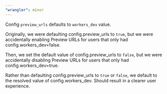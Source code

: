 ```yaml
---
"wrangler": minor
---
```


Config `preview_urls` defaults to `workers_dev` value.

Originally, we were defaulting config.preview_urls to `true`, but we
were accidentally enabling Preview URLs for users that only had
config.workers_dev=false.

Then, we set the default value of config.preview_urls to `false`, but we
were accidentally disabling Preview URLs for users that only had
config.workers_dev=true.

Rather than defaulting config.preview_urls to `true` or `false`, we
default to the resolved value of config.workers_dev. Should result in a
clearer user experience.
